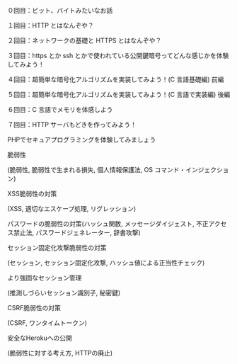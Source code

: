 ０回目：ビット、バイトみたいなお話

１回目：HTTP とはなんぞや？

２回目：ネットワークの基礎と HTTPS とはなんぞや？

３回目：https とか ssh とかで使われている公開鍵暗号ってどんな感じかを体験してみよう！

４回目：超簡単な暗号化アルゴリズムを実装してみよう！(C 言語基礎編) 前編

５回目：超簡単な暗号化アルゴリズムを実装してみよう！(C 言語で実装編) 後編

６回目：C 言語でメモリを体感しよう

７回目：HTTP サーバもどきを作ってみよう！

PHPでセキュアプログラミングを体験してみましょう

脆弱性

(脆弱性, 脆弱性で生まれる損失, 個人情報保護法, OS コマンド・インジェクション)

XSS脆弱性の対策

(XSS, 適切なエスケープ処理, リグレッション)

パスワードの脆弱性の対策(ハッシュ関数, メッセージダイジェスト, 不正アクセス禁止法, パスワードジェネレーター, 辞書攻撃)

セッション固定化攻撃脆弱性の対策

(セッション, セッション固定化攻撃, ハッシュ値による正当性チェック)

より強固なセッション管理

(推測しづらいセッション識別子, 秘密鍵)

CSRF脆弱性の対策

(CSRF, ワンタイムトークン)

安全なHerokuへの公開

(脆弱性に対する考え方, HTTPの廃止)

